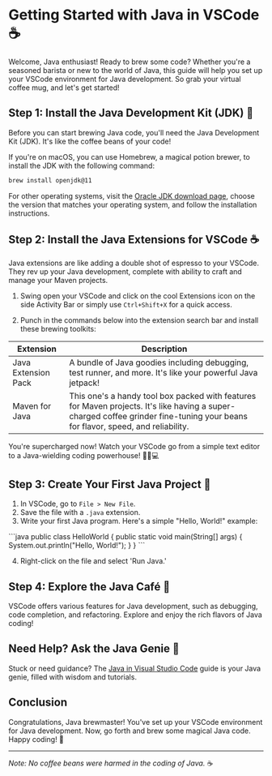 # Getting Started with Java in VSCode ☕

Welcome, Java enthusiast! Ready to brew some code? Whether you're a seasoned barista or new to the world of Java, this guide will help you set up your VSCode environment for Java development. So grab your virtual coffee mug, and let's get started!

## Step 1: Install the Java Development Kit (JDK) 🧪

Before you can start brewing Java code, you'll need the Java Development Kit (JDK). It's like the coffee beans of your code!

If you're on macOS, you can use Homebrew, a magical potion brewer, to install the JDK with the following command:

```bash
brew install openjdk@11
```

For other operating systems, visit the [Oracle JDK download page](https://www.oracle.com/java/technologies/javase-jdk11-downloads.html), choose the version that matches your operating system, and follow the installation instructions.

## Step 2: Install the Java Extensions for VSCode ☕

Java extensions are like adding a double shot of espresso to your VSCode. They rev up your Java development, complete with ability to craft and manage your Maven projects.

1. Swing open your VSCode and click on the cool Extensions icon on the side Activity Bar or simply use `Ctrl+Shift+X` for a quick access.

2. Punch in the commands below into the extension search bar and install these brewing toolkits:

| Extension | Description | 
| --------- | ----------- |
| Java Extension Pack | A bundle of Java goodies including debugging, test runner, and more. It's like your powerful Java jetpack! |
| Maven for Java | This one's a handy tool box packed with features for Maven projects. It's like having a super-charged coffee grinder fine-tuning your beans for flavor, speed, and reliability. |

You're supercharged now! Watch your VSCode go from a simple text editor to a Java-wielding coding powerhouse! 🦸‍♂️💻

## Step 3: Create Your First Java Project 🌱

1. In VSCode, go to `File > New File`.
2. Save the file with a `.java` extension.
3. Write your first Java program. Here's a simple "Hello, World!" example:

\```java
public class HelloWorld {
    public static void main(String[] args) {
        System.out.println("Hello, World!");
    }
}
\```

4. Right-click on the file and select 'Run Java.'

## Step 4: Explore the Java Café 🍰

VSCode offers various features for Java development, such as debugging, code completion, and refactoring. Explore and enjoy the rich flavors of Java coding!

## Need Help? Ask the Java Genie 🧞

Stuck or need guidance? The [Java in Visual Studio Code](https://code.visualstudio.com/docs/languages/java) guide is your Java genie, filled with wisdom and tutorials.

## Conclusion

Congratulations, Java brewmaster! You've set up your VSCode environment for Java development. Now, go forth and brew some magical Java code. Happy coding! 🌟

---

*Note: No coffee beans were harmed in the coding of Java.* ☕